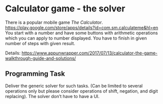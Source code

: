 # Calculator game - the solver
There is a popular mobile game *The Calculator*.
https://play.google.com/store/apps/details?id=com.sm.calculateme&hl=en
You start with a number and have some buttons with arithmetic operations which you can apply to number displayed. You have to finish in given number of steps with given result.

Details:
https://www.appunwrapper.com/2017/07/13/calculator-the-game-walkthrough-guide-and-solutions/

## Programming Task
Deliver the generic solver for such tasks. (Can be limited to several operations only but please consider operations of shift, negation, and digit replacing). The solver don’t have to have a UI.

